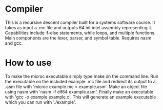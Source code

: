 # Compiler

This is a recursive descent compiler built for a systems software course.
It takes as input a .mc file and outputs 64 bit intel assembly representing it. 
Capabilities include if-else statements, while loops, and multiple functions.
Main components are the lexer, parser, and symbol table. Requires nasm and gcc.

# How to use

To make the microc executable simply type make on the command line. Run the 
executable on the included example .mc file and redirect its output to a .asm
file with 'microc example.mc > example.asm'. Make an object file using nasm
with 'nasm -f elf64 example.asm'. Finally make an executable with 'gcc -o example example.o'.
This will generate an example executable which you can run with './example'.